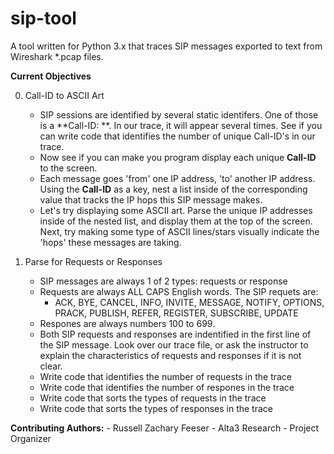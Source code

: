 # sip-tool
A tool written for Python 3.x that traces SIP messages exported to text from Wireshark *.pcap files.

**Current Objectives**

0. Call-ID to ASCII Art

    - SIP sessions are identified by several static identifers. One of those is a **Call-ID: **. In our trace, it will appear several times. See if you can write code that identifies the number of unique Call-ID's in our trace.
    - Now see if you can make you program display each unique **Call-ID** to the screen.
    - Each message goes 'from' one IP address, 'to' another IP address. Using the **Call-ID** as a key, nest a list inside of the corresponding value that tracks the IP hops this SIP message makes.
    - Let's try displaying some ASCII art. Parse the unique IP addresses inside of the nested list, and display them at the top of the screen. Next, try making some type of ASCII lines/stars visually indicate the 'hops' these messages are taking. 

0. Parse for Requests or Responses

    - SIP messages are always 1 of 2 types: requests or response
    - Requests are always ALL CAPS English words. The SIP requets are:
      - ACK, BYE, CANCEL, INFO, INVITE, MESSAGE, NOTIFY, OPTIONS, PRACK, PUBLISH, REFER, REGISTER, SUBSCRIBE, UPDATE
    - Respones are always numbers 100 to 699.
    - Both SIP requests and responses are indentified in the first line of the SIP message. Look over our trace file, or ask the instructor to explain the characteristics of requests and responses if it is not clear.
    - Write code that identifies the number of requests in the trace
    - Write code that identifies the number of respones in the trace
    - Write code that sorts the types of requests in the trace
    - Write code that sorts the types of responses in the trace


**Contributing Authors:**
    - Russell Zachary Feeser - Alta3 Research
       - Project Organizer
